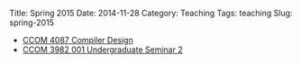 Title: Spring 2015
Date: 2014-11-28
Category: Teaching
Tags: teaching
Slug: spring-2015

* [CCOM 4087 Compiler Design](http://ccom.uprrp.edu/~humberto/teaching/compilers.html)
* [CCOM 3982 001 Undergraduate Seminar 2](http://ccom.uprrp.edu/~humberto/teaching/seminar2.html)


